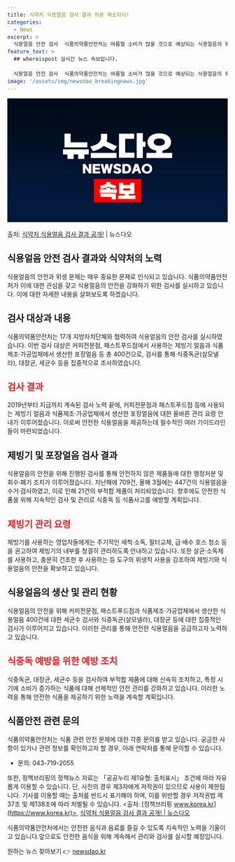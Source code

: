 ```yaml
---
title: 식약처 식용얼음 검사 결과 의문 해소되다!
categories:
  - News
excerpt: >
  식용얼음 안전 검사  식품의약품안전처는 여름철 소비가 많을 것으로 예상되는 식용얼음의 위생·안전을 강화하기 …
feature_text: >
  ## whereispost 실시간 뉴스 속보입니다.

  식용얼음 안전 검사  식품의약품안전처는 여름철 소비가 많을 것으로 예상되는 식용얼음의 위생·안전을 강화하기 …
image: '/assets/img/newsdao_breakingnews.jpg'
---
```


![뉴스다오 속보](/assets/img/newsdao_breakingnews.jpg)

<p>출처: <a href="https://newsdao.kr/3987" rel="dofollow">식약처 식용얼음 검사 결과 공개!</a> | 뉴스다오</p>

## 식용얼음 안전 검사 결과와 식약처의 노력

식용얼음의 안전과 위생 문제는 매우 중요한 문제로 인식되고 있습니다. 식품의약품안전처가 이에 대한 관심을 갖고 식용얼음의 안전을 강화하기 위한 검사를 실시하고 있습니다. 이에 대한 자세한 내용을 살펴보도록 하겠습니다.

## 검사 대상과 내용
식품의약품안전처는 17개 지방자치단체와 협력하여 식용얼음의 안전 검사를 실시하였습니다. 이번 검사 대상은 커피전문점, 패스트푸드점에서 사용하는 제빙기 얼음과 식품제조·가공업체에서 생산한 포장얼음 등 총 400건으로, 검사를 통해 식중독균(살모넬라), 대장균, 세균수 등을 집중적으로 조사하였습니다.

## <b><span style="color: #ee2323;">검사 결과</span></b>
2019년부터 지금까지 계속된 검사 노력 끝에, 커피전문점과 패스트푸드점 등에 사용되는 제빙기 얼음과 식품제조·가공업체에서 생산한 포장얼음에 대한 올바른 관리 요령 안내가 이루어졌습니다. 이로써 안전한 식용얼음을 제공하는데 필수적인 여러 가이드라인들이 마련되었습니다.

## 제빙기 및 포장얼음 검사 결과
식용얼음의 안전을 위해 진행된 검사를 통해 안전하지 않은 제품들에 대한 행정처분 및 회수·폐기 조치가 이루어졌습니다. 지난해에 709건, 올해 3월에는 447건의 식용얼음을 수거·검사하였고, 이로 인해 21건의 부적합 제품이 처리되었습니다. 향후에도 안전한 식품을 위해 지속적인 검사 및 관리로 식중독 등 식품사고를 예방할 계획입니다.

## <b><span style="color: #ee2323;">제빙기 관리 요령</span></b>
제빙기를 사용하는 영업자들에게는 주기적인 세척·소독, 필터교체, 급·배수 호스 청소 등을 권고하여 제빙기의 내부를 청결히 관리하도록 안내하고 있습니다. 또한 살균·소독제를 사용하고, 충분히 건조한 후 사용하는 등 도구의 위생적 사용을 강조하여 제빙기와 식용얼음의 안전을 확보하고 있습니다.

## 식용얼음의 생산 및 관리 현황
식용얼음의 안전을 위해 커피전문점, 패스트푸드점과 식품제조·가공업체에서 생산한 식용얼음 400건에 대한 세균수 검사와 식중독균(살모넬라), 대장균 등에 대한 집중적인 검사가 이루어지고 있습니다. 이러한 관리를 통해 안전한 식용얼음을 공급하고자 노력하고 있습니다.

## <b><span style="color: #ee2323;">식중독 예방을 위한 예방 조치</span></b>
식중독균, 대장균, 세균수 등을 검사하여 부적합 제품에 대해 신속히 조치하고, 특정 시기에 소비가 증가하는 식품에 대해 선제적인 안전 관리를 강화하고 있습니다. 이러한 노력을 통해 안전한 식품을 제공하기 위한 노력을 계속할 계획입니다.

## 식품안전 관련 문의
식품의약품안전처는 식품 관련 안전 문제에 대한 각종 문의를 받고 있습니다. 궁금한 사항이 있거나 관련 정보를 확인하고자 할 경우, 아래 연락처를 통해 문의할 수 있습니다.
- 문의: 043-719-2055

또한, 정책브리핑의 정책뉴스 자료는 「공공누리 제1유형: 출처표시」 조건에 따라 자유롭게 이용할 수 있습니다. 단, 사진의 경우 제3자에게 저작권이 있으므로 사용이 제한됩니다. 기사를 이용할 때는 출처를 반드시 표기해야 하며, 이를 위반할 경우 저작권법 제37조 및 제138조에 따라 처벌될 수 있습니다. <출처: [정책브리핑 www.korea.kr](https://www.korea.kr)>, [식약처 식용얼음 검사 결과 공개! | 뉴스다오](https://newsdao.kr/3987)

식품의약품안전처에서는 안전한 음식과 음료를 즐길 수 있도록 지속적인 노력을 기울이고 있습니다.앞으로도 안전한 음식을 위해 계속해서 관리와 검사를 실시할 예정입니다. 

원하는 뉴스 찾아보기 👉 <a href="https://newsdao.kr" rel="dofollow">newsdao.kr</a>


